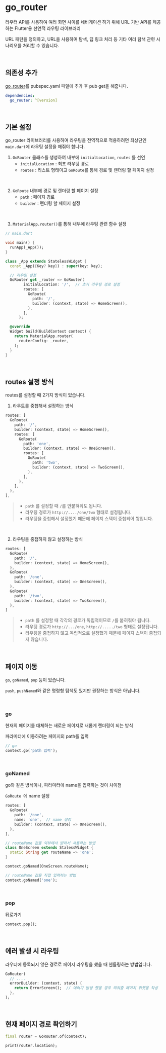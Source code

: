 # go_router

라우터 API를 사용하여 여러 화면 사이를 네비게이션 하기 위해 URL 기반 API를 제공하는 Flutter용 선언적 라우팅 라이브러리

URL 패턴을 정의하고, URL을 사용하여 탐색, 딥 링크 처리 등 기타 여러 탐색 관련 시나리오를 처리할 수 있습니다.

<br />

## 의존성 추가

[go_router](https://pub.dev/packages/go_router)를 pubspec.yaml 파일에 추가 후 pub get을 해줍니다.

``` yaml
dependencies:
  go_router: ^[version]
```

<br />

## 기본 설정

go_router 라이브러리를 사용하여 라우팅을 전역적으로 적용하려면 최상단인 `main.dart`에 라우팅 설정을 해줘야 합니다.

1. `GoRouter` 클래스를 생성하여 내부에 `initialLocation`, `routes` 를 선언
   - `initialLocation` : 최초 라우팅 경로
   - `routes` : 리스트 형태이고 `GoRoute`를 통해 경로 및 렌더링 할 페이지 설정

<br />

2. `GoRoute` 내부에 경로 및 렌더링 할 페이지 설정
   - `path` : 페이지 경로
   - `builder` : 렌더링 할 페이지 설정

<br />

3. `MaterialApp.router()`를 통해 내부에 라우팅 관련 함수 설정

``` dart
// main.dart

void main() {
  runApp(_App());
}

class _App extends StatelessWidget {
  const _App({Key? key}) : super(key: key);

  // 라우팅 설정
  GoRouter get _router => GoRouter(
        initialLocation: '/',  // 초기 라우팅 경로 설정
        routes: [
          GoRoute(
            path: '/',
            builder: (context, state) => HomeScreen(),
          ),
        ],
      );

  @override
  Widget build(BuildContext context) {
    return MaterialApp.router(
      routerConfig: _router,
    );
  }
}
```

<br />

## routes 설정 방식

routes를 설정할 때 2가지 방식이 있습니다.

1. 라우트를 중첩해서 설정하는 방식

``` dart
routes: [
  GoRoute(
    path: '/',
    builder: (context, state) => HomeScreen(),
    routes: [
      GoRoute(
        path: 'one',
        builder: (context, state) => OneScreen(),
        routes: [
          GoRoute(
            path: 'two',
            builder: (context, state) => TwoScreen(),
          ),
        ],
      ),
    ],
  ),
],
```

> - `path` 를 설정할 때 `/`를 안붙혀줘도 됩니다.
> - 라우팅 경로가 `http://..../one/two` 형태로 설정됩니다.
> - 라우팅을 중첩해서 설정했기 때문에 페이지 스택이 중첩되어 쌓입니다.

<br />

2. 라우팅을 중첩하지 않고 설정하는 방식

``` dart
routes: [
  GoRoute(
    path: '/',
    builder: (context, state) => HomeScreen(),
  ),
  GoRoute(
    path: '/one',
    builder: (context, state) => OneScreen(),
  ),
  GoRoute(
    path: '/two',
    builder: (context, state) => TwoScreen(),
  ),
]
```

> - `path` 를 설정할 때 각각의 경로가 독립적이므로 `/`를 붙혀줘야 됩니다.
> - 라우팅 경로가 `http://.../one`, `http://...../two` 형태로 설정됩니다.
> - 라우팅을 중첩하지 않고 독립적으로 설정했기 때문에 페이지 스택이 중첩되지 않습니다.

<br />

## 페이지 이동

`go`, `goNamed`, `pop` 등이 있습니다.

`push`, `pushNamed`와 같은 명령형 탐색도 있지만 권장하는 방식은 아닙니다.

<br />

### go

현재의 페이지를 대체하는 새로운 페이지로 새롭게 렌더링이 되는 방식

파라미터에 이동하려는 페이지의 path를 입력

``` dart
// go
context.go('path 입력');
```

<br />

### goNamed

go와 같은 방식이나, 파라미터에 name을 입력하는 것이 차이점

`GoRoute `에 name 설정

``` dart
routes: [
  GoRoute(
    path: '/one',
    name: 'one',  // name 설정
    builder: (context, state) => OneScreen(),
  ),
],

// routeName 값을 외부에서 받아서 사용하는 방법
class OneScreen extends StalessWidget {
  static String get routeName => 'one';
}

context.goNamed(OneScreen.routeName);

// routeName 값을 직접 입력하는 방법
context.goNamed('one');
```

<br />

### pop

뒤로가기

``` dart
context.pop();
```

<br />

## 에러 발생 시 라우팅

라우터에 등록되지 않은 경로로 페이지 라우팅을 했을 때 핸들링하는 방법입니다.

``` dart
GoRouter(
  // ....
  errorBuilder: (context, state) {
    return ErrorScreen();  // 에러가 발생 했을 경우 띄워즐 페이지 위젯을 작성
  },
);
```

<br />

## 현재 페이지 경로 확인하기

``` dart
final router = GoRouter.of(context);

print(router.location);
```